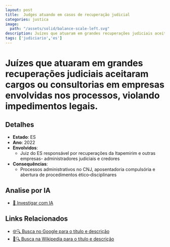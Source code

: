 ```yaml
---
layout: post
title:  Judges atuando em casos de recuperação judicial
categories: justica
image:
  path: "/assets/solid/balance-scale-left.svg"
description: Juízes que atuaram em grandes recuperações judiciais aceitaram cargos ou consultorias em empresas envolvidas nos processos✧  violando impedimentos legais.Juiz do ES responsável por recuperações da Itapemirim e outras empresasadministradores judiciais e credores
tags: ['judiciario','es']
---
```


# Juízes que atuaram em grandes recuperações judiciais aceitaram cargos ou consultorias em empresas envolvidas nos processos, violando impedimentos legais.

## Detalhes
- **Estado**: ES
- **Ano**: 2022
- **Envolvidos**:
  - Juiz do ES responsável por recuperações da Itapemirim e outras empresas- administradores judiciais e credores
- **Consequências**:
  - Processos administrativos no CNJ, aposentadoria compulsória e abertura de procedimentos ético‑disciplinares

## Analise por IA
- [🤖 Investigar com IA](https://www.perplexity.ai/search?q=Judges%20atuando%20em%20casos%20de%20recupera%C3%A7%C3%A3o%20judicial%20Ju%C3%ADzes%20que%20atuaram%20em%20grandes%20recupera%C3%A7%C3%B5es%20judiciais%20aceitaram%20cargos%20ou%20consultorias%20em%20empresas%20envolvidas%20nos%20processos%2C%20violando%20impedimentos%20legais.%20ES)

## Links Relacionados
- [🌐🔍 Busca no Google para o título e descrição](https://www.google.com/search?q=Judges%20atuando%20em%20casos%20de%20recupera%C3%A7%C3%A3o%20judicial%20Ju%C3%ADzes%20que%20atuaram%20em%20grandes%20recupera%C3%A7%C3%B5es%20judiciais%20aceitaram%20cargos%20ou%20consultorias%20em%20empresas%20envolvidas%20nos%20processos%2C%20violando%20impedimentos%20legais.%20ES)
- [📖🔍 Busca na Wikipedia para o título e descrição](https://pt.wikipedia.org/w/index.php?search=Judges%20atuando%20em%20casos%20de%20recupera%C3%A7%C3%A3o%20judicial%20Ju%C3%ADzes%20que%20atuaram%20em%20grandes%20recupera%C3%A7%C3%B5es%20judiciais%20aceitaram%20cargos%20ou%20consultorias%20em%20empresas%20envolvidas%20nos%20processos%2C%20violando%20impedimentos%20legais.%20ES)

